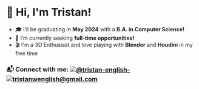 # 👋 Hi, I'm Tristan!
- 🎓 I’ll be graduating in **May 2024** with a **B.A. in Computer Science!**
- 👀 I’m currently seeking **full-time opportunities!**
- 🎬 I'm a 3D Enthusiast and love playing with **Blender** and **Houdini** in my free time

<h3> 📬 Connect with me: <a href="https://www.linkedin.com/in/tristan-english/" target="blank"><img align="center" src="https://img.shields.io/badge/linkedin%20-%230077B5.svg?&style=for-the-badge&logo=linkedin&logoColor=white" alt="@tristan-english-" /></a> <a href="mailto:tristanwenglish@gmail.com" target="_blank"> <img align="center" src="https://img.shields.io/badge/email-%230078D4.svg?&style=for-the-badge&logo=microsoft-outlook&logoColor=white" alt="tristanwenglish@gmail.com"></a>  </h3>
<!--
***

<h3> Languages and Tools I've used: </h3>
<p align="center">
<div>
      <img src="https://img.shields.io/badge/C%20-%2300599C.svg?&style=for-the-badge&logo=C&logoColor=white"/>
      <img src="https://img.shields.io/badge/C++%20-%2300599C.svg?&style=for-the-badge&logo=c%2B%2B&logoColor=white"/>
      <img src="https://img.shields.io/badge/python%20-%2314354C.svg?&style=for-the-badge&logo=python&logoColor=white"/>
      <img src="https://img.shields.io/badge/Java-007396?style=for-the-badge&logo=java&logoColor=white"/>
</div>
<div>
      <img src="https://img.shields.io/badge/JavaScript-323330?style=for-the-badge&logo=javascript&logoColor=F7DF1E"/>
      <img src="https://img.shields.io/badge/HTML5-E34F26?style=for-the-badge&logo=html5&logoColor=white"/>
      <img src="https://img.shields.io/badge/CSS3-1572B6?style=for-the-badge&logo=css3&logoColor=white"/>
</div>
<div>
      <img src="https://img.shields.io/badge/Git-F05032?style=for-the-badge&logo=git&logoColor=white"/>
</div>
</p>


***
-->
